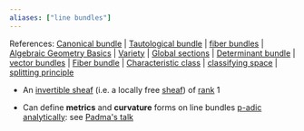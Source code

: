 ```yaml
---
aliases: ["line bundles"]
---
```


References: [Canonical bundle](Canonical%20bundle.md) | [Tautological bundle](Tautological%20bundle) | [fiber bundles](fiber%20bundles) | [Algebraic Geometry Basics](Subjects/Algebraic%20Geometry%20Basics.md) | [Variety](Variety.md) | [Global sections](Global%20sections) | [Determinant bundle](Determinant%20bundle) | [vector bundles](vector%20bundles.md) | [Fiber bundle](Fiber%20bundle) | [Characteristic class](Characteristic%20class.md) | [classifying space](classifying%20space.md) | [splitting principle](splitting%20principle)

- An [invertible sheaf](invertible%20sheaf) (i.e. a locally free [sheaf](Sheaf.md)) of [rank](rank%20of%20a%20bundle) 1

- Can define **metrics** and **curvature** forms on line bundles [p-adic analytically](p-adic%20analytic): see [Padma's talk](../Quick_Notes/2021-05-05.md#^22ba3a)